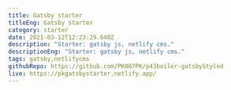 ```yaml
---
title: Gatsby starter
titleEng: Gatsby starter
category: starter
date: 2021-03-12T12:23:29.640Z
description: "Starter: gatsby js, netlify cms."
descriptionEng: "Starter: gatsby js, netlify cms."
tags: gatsby,netlifycms
githubRepo: https://github.com/PK007PK/p43boiler-gatsbyStyled
live: https://pkgatsbystarter.netlify.app/
---
```

